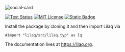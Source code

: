 

![social-card](https://github.com/user-attachments/assets/d1d9eab9-deb8-4cd2-9dd5-78c26418ca98)

<!-- _Data visualization with [Typst](https://typst.app)_ -->

<!-- [![Typst Package](https://img.shields.io/badge/dynamic/toml?url=https%3A%2F%2Fraw.githubusercontent.com%2Flilaq-project%2Flilaq%2Fv0.1.0%2Ftypst.toml&query=%24.package.version&prefix=v&logo=typst&label=package&color=239DAD)](https://typst.app/universe/package/lilaq) -->
[![Test Status](https://github.com/lilaq-project/lilaq/actions/workflows/run_tests.yml/badge.svg)](https://github.com/lilaq-project/lilaq/actions/workflows/run_tests.yml)
[![MIT License](https://img.shields.io/badge/license-MIT-blue)](https://github.com/lilaq-project/lilaq/blob/main/LICENSE)
[![Static Badge](https://img.shields.io/badge/documentation-736ad9)](https://lilaq.org/)


Install the package by cloning it and then import Lilaq via 
```typ
#import "lilaq/src/lilaq.typ" as lq
```

The documentation lives at https://lilaq.org. 
